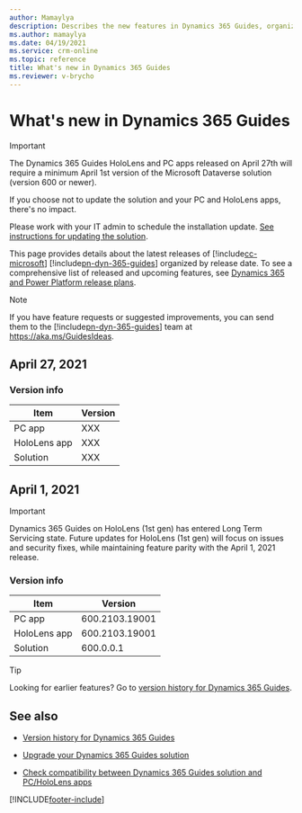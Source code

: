 ```yaml
---
author: Mamaylya
description: Describes the new features in Dynamics 365 Guides, organized by release date
ms.author: mamaylya
ms.date: 04/19/2021
ms.service: crm-online
ms.topic: reference
title: What's new in Dynamics 365 Guides
ms.reviewer: v-brycho
---
```


# What's new in Dynamics 365 Guides

> [!IMPORTANT]
> The Dynamics 365 Guides HoloLens and PC apps released on April 27th will require a minimum April 1st version of the Microsoft Dataverse solution (version 600 or newer). 
>
> If you choose not to update the solution and your PC and HoloLens apps, there's no impact.  
>
> Please work with your IT admin to schedule the installation update. <a href="https://docs.microsoft.com/dynamics365/mixed-reality/guides/upgrade" target="_blank">See instructions for updating the solution</a>. 

This page provides details about the latest releases of [!include[cc-microsoft](../includes/cc-microsoft.md)] [!include[pn-dyn-365-guides](../includes/pn-dyn-365-guides.md)] organized by release date. To see a comprehensive list of released and upcoming features, see <a href="https://docs.microsoft.com/dynamics365/release-plans/" target="_blank">Dynamics 365 and Power Platform release plans</a>.

> [!NOTE]
> If you have feature requests or suggested improvements, you can send them to the [!include[pn-dyn-365-guides](../includes/pn-dyn-365-guides.md)] team at <a href="https://aka.ms/GuidesIdeas" target="_blank">https://aka.ms/GuidesIdeas</a>.
> 
## April 27, 2021



### Version info

|Item|Version|
|-------------------------|--------------------------------|
|PC app|XXX|
|HoloLens app|XXX|
|Solution|XXX|

## April 1, 2021

> [!IMPORTANT]
> Dynamics 365 Guides on HoloLens (1st gen) has entered Long Term Servicing state. Future updates for HoloLens (1st gen) will focus on issues and security fixes, while maintaining feature parity with the April 1, 2021 release.

### Version info

|Item|Version|
|-------------------------|--------------------------------|
|PC app|600.2103.19001|
|HoloLens app|600.2103.19001|
|Solution|600.0.0.1|

> [!TIP]
> Looking for earlier features? Go to [version history for Dynamics 365 Guides](https://docs.microsoft.com/dynamics365/mixed-reality/guides/version-history). 


## See also

- <a href="https://docs.microsoft.com/dynamics365/mixed-reality/guides/version-history" target="_blank">Version history for Dynamics 365 Guides</a>

- <a href="https://docs.microsoft.com/dynamics365/mixed-reality/guides/upgrade" target="_blank">Upgrade your Dynamics 365 Guides solution</a>

- <a href="https://docs.microsoft.com/dynamics365/mixed-reality/guides/admin-apps-solution-compatibility?branch" target="_blank">Check compatibility between Dynamics 365 Guides solution and PC/HoloLens apps</a>



[!INCLUDE[footer-include](../includes/footer-banner.md)]
